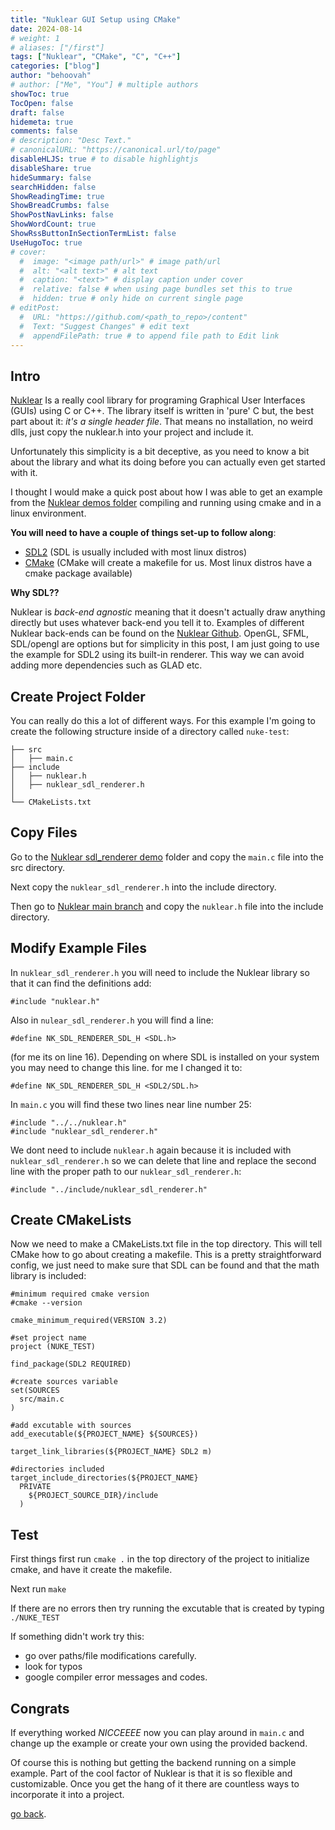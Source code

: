 ```yaml
---
title: "Nuklear GUI Setup using CMake"
date: 2024-08-14
# weight: 1
# aliases: ["/first"]
tags: ["Nuklear", "CMake", "C", "C++"]
categories: ["blog"]
author: "behoovah"
# author: ["Me", "You"] # multiple authors
showToc: true
TocOpen: false
draft: false
hidemeta: true
comments: false
# description: "Desc Text."
# canonicalURL: "https://canonical.url/to/page"
disableHLJS: true # to disable highlightjs
disableShare: true
hideSummary: false
searchHidden: false
ShowReadingTime: true
ShowBreadCrumbs: false
ShowPostNavLinks: false
ShowWordCount: true
ShowRssButtonInSectionTermList: false
UseHugoToc: true
# cover:
  #  image: "<image path/url>" # image path/url
  #  alt: "<alt text>" # alt text
  #  caption: "<text>" # display caption under cover
  #  relative: false # when using page bundles set this to true
  #  hidden: true # only hide on current single page
# editPost:
  #  URL: "https://github.com/<path_to_repo>/content"
  #  Text: "Suggest Changes" # edit text
  #  appendFilePath: true # to append file path to Edit link
---
```

## Intro
[Nuklear](https://github.com/Immediate-Mode-UI/Nuklear) Is a really cool library for programing
Graphical User Interfaces (GUIs) using C or C++. The library itself is written in 'pure' C but,
the best part about it: *it's a single header file*. That means no installation, no weird dlls,
just copy the nuklear.h into your project and include it.

Unfortunately this simplicity is a bit deceptive, as you need to know a bit about the library and
what its doing before you can actually even get started with it. 

I thought I would make a quick post about how I was able to get an example from the 
[Nuklear demos folder](https://github.com/Immediate-Mode-UI/Nuklear/tree/master/demo) compiling and running
using cmake and in a linux environment. 

**You will need to have a couple of things set-up to follow along**:
- [SDL2](https://wiki.libsdl.org/SDL2/Installation) (SDL is usually included with most linux distros)
- [CMake](https://cmake.org/) (CMake will create a makefile for us. Most linux distros have a cmake package available)

**Why SDL??**

Nuklear is *back-end agnostic* meaning that it doesn't actually draw anything directly but uses whatever back-end
you tell it to. Examples of different Nuklear back-ends can be found on the
[Nuklear Github](https://github.com/Immediate-Mode-UI/Nuklear/tree/master/demo). OpenGL, SFML, SDL/opengl are
options but for simplicity in this post, I am just going to use the example for SDL2 using its built-in renderer. 
This way we can avoid adding more dependencies such as GLAD etc.


## Create Project Folder
You can really do this a lot of different ways. For this example I'm going to create the following
structure inside of a directory called `nuke-test`:

```
├── src
│   ├── main.c
├── include
│   ├── nuklear.h
│   ├── nuklear_sdl_renderer.h
│   
└── CMakeLists.txt
```

## Copy Files
Go to the [Nuklear sdl_renderer demo](https://github.com/Immediate-Mode-UI/Nuklear/tree/master/demo/sdl_renderer)
folder and copy the `main.c` file into the src directory.

Next copy the `nuklear_sdl_renderer.h` into the include directory.

Then go to [Nuklear main branch](https://github.com/Immediate-Mode-UI/Nuklear/tree/master)
and copy the `nuklear.h` file into the include directory.

## Modify Example Files
In `nuklear_sdl_renderer.h` you will need to include the Nuklear library so that it can find the definitions add:
```
#include "nuklear.h"
```
Also in `nulear_sdl_renderer.h` you will find a line:
```
#define NK_SDL_RENDERER_SDL_H <SDL.h>
```
(for me its on line 16). Depending on where SDL is installed on your system you may need to change this line.
for me I changed it to:
```
#define NK_SDL_RENDERER_SDL_H <SDL2/SDL.h>
```
In `main.c` you will find these two lines near line number 25:
```
#include "../../nuklear.h"
#include "nuklear_sdl_renderer.h"
```
We dont need to include `nuklear.h` again because it is included with `nuklear_sdl_renderer.h` so we can delete that line
and replace the second line with the proper path to our `nuklear_sdl_renderer.h`:
```
#include "../include/nuklear_sdl_renderer.h"
```
## Create CMakeLists
Now we need to make a CMakeLists.txt file in the top directory. This will tell CMake how to go about creating a makefile. This is 
a pretty straightforward config, we just need to make sure that SDL can be found and that the math library is included:
```
#minimum required cmake version
#cmake --version

cmake_minimum_required(VERSION 3.2)

#set project name
project (NUKE_TEST)

find_package(SDL2 REQUIRED)

#create sources variable
set(SOURCES
  src/main.c
)

#add excutable with sources
add_executable(${PROJECT_NAME} ${SOURCES})

target_link_libraries(${PROJECT_NAME} SDL2 m)

#directories included
target_include_directories(${PROJECT_NAME}
  PRIVATE
    ${PROJECT_SOURCE_DIR}/include
  )
```
## Test
First things first run `cmake .` in the top directory of the project to initialize cmake,
and have it create the makefile.

Next run `make`

If there are no errors then try running the excutable that is created by typing `./NUKE_TEST`

If something didn't work try this:
- go over paths/file modifications carefully.
- look for typos
- google compiler error messages and codes.

## Congrats
If everything worked *NICCEEEE* now you can play around in `main.c` and change up the example or create
your own using the provided backend.

Of course this is nothing but getting the backend running on a simple example. Part of the cool factor
of Nuklear is that it is so flexible and customizable. Once you get the hang of it there are countless
ways to incorporate it into a project.

[go back](../).
